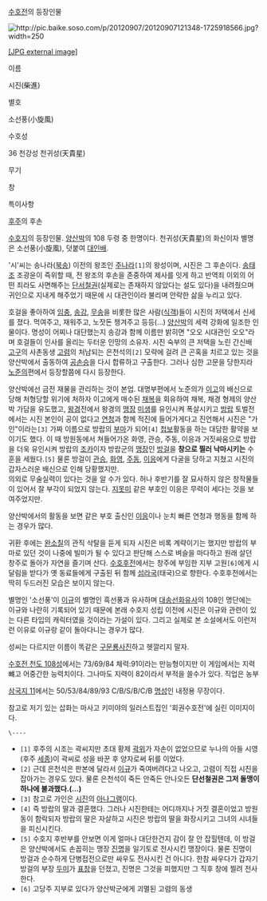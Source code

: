 [수호전](%EC%88%98%ED%98%B8%EC%A0%84.md)의 등장인물

![http://pic.baike.soso.com/p/20120907/20120907121348-1725918566.jpg?width=250
](http://pic.baike.soso.com/p/20120907/20120907121348-1725918566.jpg)

[[JPG external
image]](http://pic.baike.soso.com/p/20120907/20120907121348-1725918566.jpg)

이름

시진(柴進)

별호

소선풍(小旋風)

수호성

36 천강성 천귀성(天貴星)

무기

창

특이사항

[후주](%ED%9B%84%EC%A3%BC.md)의 후손

  
[수호지](%EC%88%98%ED%98%B8%EC%A7%80.md)의 등장인물.
[양산박](%EC%96%91%EC%82%B0%EB%B0%95.md)의 108 두령 중 한명이다. 천귀성(天貴星)의 화신이자 별명은
소선풍(小旋風), 덧붙여 [대인배](%EB%8C%80%EC%9D%B8%EB%B0%B0.md).

'시'씨는 송나라([북송](%EB%B6%81%EC%86%A1.md)) 이전의 왕조인
[주나라](%ED%9B%84%EC%A3%BC.md)`[1]`의 왕성이며, 시진은 그 후손이다.
[송태조](%EC%86%A1%ED%83%9C%EC%A1%B0.md) 조광윤이 즉위할 때, 전 왕조의 후손을 존중하여 제사를 잇게 하고
반역죄 이외의 어떤 죄라도 사면해주는 [단서철권](%EB%8B%A8%EC%84%9C%EC%B2%A0%EA%B6%8C.md)(실제로는
존재하지 않았다는 설도 있다)을 내려줬으며 귀인으로 지내게 해주었기 때문에 시 대관인이라 불리며 안락한 삶을 누리고 있다.

호걸을 좋아하여 [임충](%EC%9E%84%EC%B6%A9.md),
[송강](%EC%86%A1%EA%B0%95%28%EC%88%98%ED%98%B8%EC%A7%80%29.md),
[무송](%EB%AC%B4%EC%86%A1.md)을 비롯한 많은 사람([식객](%EC%8B%9D%EA%B0%9D.md))들이
시진의 저택에서 신세를 졌다. 먹여주고, 재워주고, 노잣돈 챙겨주고 등등(…)
[양산박](%EC%96%91%EC%82%B0%EB%B0%95.md)의 세력 강화에 일조한 인물이다. 명성이 어찌나 대단했는지 송강과
함께 이름만 밝히면 "오오 시대관인 오오"라며 호걸들이 인사를 올리는 두터운 인망의 소유자. 시진 숙부의 큰 저택을 노린 간신배
[고구](%EA%B3%A0%EA%B5%AC.md)의 사촌동생 [고렴](%EA%B3%A0%EB%A0%B4.md)의 처남되는
은천석의`[2]` 모략에 걸려 큰 곤혹을 치르고 있는 것을 양산박에서 출동하여
[공손승](%EA%B3%B5%EC%86%90%EC%8A%B9.md)을 다시 합류하고 구출한다. 그러나 심한 고문을 당한지라
[노준의](%EB%85%B8%EC%A4%80%EC%9D%98.md)편에서 등장할쯤에 다시 등장한다.

양산박에선 금전 재물을 관리하는 것이 본업. 대명부편에서 노준의가 [이고](%EC%9D%B4%EA%B3%A0.md)의 배신으로 당해
처형당할 위기에 처하자 이고에게 매수된 [채복](%EC%B1%84%EB%B3%B5.md)을 회유하여 채복, 채경 형제의 양산박 가담을
유도했고, [왕경](%27%EC%99%95%EA%B2%BD%28%EC%88%98%ED%98%B8%EC%A7%80%29%22.md)전에서
왕경의 [맹장](%EB%A7%B9%EC%9E%A5.md)
[미생](%EB%AF%B8%EC%83%9D%28%EC%88%98%ED%98%B8%EC%A7%80%29.md)를 유인시켜 폭살시키고
[방랍](%EB%B0%A9%EB%9E%8D.md) 토벌전에서는 시진 본인이 공이 없다고
[연청](%EC%97%B0%EC%B2%AD.md)과 함께 적진에 들어가게다고 진언해서 시진은 "가인"이라는`[3]` 가짜 이름으로
방랍의 [부마](%EB%B6%80%EB%A7%88.md)가 되어`[4]` [첩보](%EC%B2%A9%EB%B3%B4.md)활동을
하는 대담한 활약을 보이기도 했다. 이 때 방원동에서 쳐들어가온 화영, 관승, 주동, 이응과 거짓싸움으로 방랍을 더욱 유인시켜 방랍의
[조카](%EC%A1%B0%EC%B9%B4.md)이자 방랍군의 [맹장](%EB%A7%B9%EC%9E%A5.md)인
[방걸](%EB%B0%A9%EA%B1%B8.md)을 **창으로 찔러 낙마시키는** 수훈을 세웠다.`[5]` 물론 방걸이
[관승](%EA%B4%80%EC%8A%B9.md),
[화영](%ED%99%94%EC%98%81%28%EC%88%98%ED%98%B8%EC%A7%80%29.md),
[주동](%EC%A3%BC%EB%8F%99.md),
[이응](%EC%9D%B4%EC%9D%91%28%EC%88%98%ED%98%B8%EC%A7%80%29.md)에게 다굴을 당하고 지쳤고
시진의 갑자스러운 배신으로 인해 당황했지만.  
의외로 무술실력이 있다는 것을 알 수가 있다. 허나 후반기를 잘 묘사하지 않은 창작물들이 있어서 잘 부각이 되었지 않는다.
[지못미](%EC%A7%80%EB%AA%BB%EB%AF%B8.md) 같은 부호인 이응은 무력이 세다는 것을 보여주었지만.

양산박에서의 활동을 보면 같은 부호 출신인
[이응](%EC%9D%B4%EC%9D%91%28%EC%88%98%ED%98%B8%EC%A7%80%29.md)이나 눈치 빠른 연청과
행동을 함께 하는 경우가 많다.

귀환 후에는 [완소칠](%EC%99%84%EC%86%8C%EC%B9%A0.md)의 관직 삭탈을 듣게 되자 시진은 비록 계략이기는 했지만
방랍의 부마로 있던 것이 나중에 빌미가 될 수 있다고 판단해 스스로 벼슬을 마다하고 원래 살던 창주로 돌아가 자연을 즐기며 산다.
[수호후전](%EC%88%98%ED%98%B8%ED%9B%84%EC%A0%84.md)에서는 창주에 부임한 지부 고원`[6]`에게
시달림을 받다가 옛 동료들에게 구출된 뒤 함께 [섬라국](%EC%84%AC%EB%9D%BC%EA%B5%AD.md)(태국)으로 향한다.
수호후전에서는 딱히 두드러진 모습은 보이지 않는다.

별명인 '소선풍'이 [이규](%EC%9D%B4%EA%B7%9C.md)의 별명인 흑선풍과 유사하며
[대송선화유사](%EB%8C%80%EC%86%A1%EC%84%A0%ED%99%94%EC%9C%A0%EC%82%AC.md)의 108인
명단에는 이규와 나란히 기록되어 있기 때문에 본래 수호지 성립 이전에 시진은 이규와 관련이 있는 다른 타입의 캐릭터였을 것이라는 가설이
있다. 그리고 실제로 본 소설에서도 이런저런 이유로 이규랑 같이 돌아다니는 경우가 많다.

성씨는 다르지만 이름이 똑같은 [구문룡사진](%EC%82%AC%EC%A7%84%28%EC%88%98%ED%98%B8%EC%A7%80%29.md)하고 헷깔리지 말자.

[수호전 천도 108성](%EC%88%98%ED%98%B8%EC%A0%84%20%EC%B2%9C%EB%8F%84%20108%EC%84%B1.md)에서는 73/69/84 체력:91이라는 만능형이지만 이 게임에서는 지력뺴고 어중간한 능력치이다. 그나마도 지력이 82이라서 부적을
쓸수가 있다. 직업은 농부

[삼국지 11](%EC%82%BC%EA%B5%AD%EC%A7%80%2011.md)에서는 50/53/84/89/93 C/B/S/B/C/B
[명성](%EB%AA%85%EC%84%B1.md)인 내정용 무장이다.

참고로 저기 있는 삽화는 마사고 키미야의 일러스트집인 '회권수호전'에 실린 이미지이다.

`\----`

  * `[1]` 후주의 시조는 곽씨지만 초대 황제 [곽위](%EA%B3%BD%EC%9C%84.md)가 자손이 없었으므로 누나의 아들 시영(후주 [세종](%EC%84%B8%EC%A2%85#s-1.1.4.md))이 곽씨로 성을 바꾼 후 양자로써 뒤를 이었다.
  * `[2]` 근데 은천석은 판본에 달라서 [이규](%EC%9D%B4%EA%B7%9C.md)가 죽여버려다고 나오고, 고렴이 직접 시진을 잡아가는 경우도 있다. 물론 은천석이 죽든 안죽든 안나오든 **단선철권은 그저 돌맹이 하나에 불과했다.(...)**
  * `[3]` 참고로 가인은 [시진](%EC%8B%9C%EC%A7%84.md)의 [아나그램](%EC%95%84%EB%82%98%EA%B7%B8%EB%9E%A8.md)이다.
  * `[4]` 즉 방랍의 딸과 결혼했다. 그러나 시진한테는 어디까지나 거짓 결혼이었고 방원동이 함락되자 방랍의 딸은 자살하고 시진은 방랍의 딸을 화장시키고 그녀의 시녀들을 피신시킨다.
  * `[5]` 수호지 후반부를 안보면 이게 얼마나 대단한건지 감이 잘 안 잡힐텐데, 이 방걸은 양산박에서도 손꼽히는 맹장 [진명](%EC%A7%84%EB%AA%85%28%EC%88%98%ED%98%B8%EC%A7%80%29.md)을 일기토로 전사시킨 맹장이다. 물론 진명이 방걸과 순수하게 단병접전으로만 싸우도 전사시킨 건 아니다. 한참 싸우다가 갑자기 방걸의 부장 [두미](%EB%91%90%EB%AF%B8.md)가 [표창](%ED%91%9C%EC%B0%BD.md)을 던졌고, 진명은 그것을 피했지만 그 직후 창에 찔려 전사한다.
  * `[6]` 고당주 지부로 있다가 양산박군에게 괴멸된 고렴의 동생

